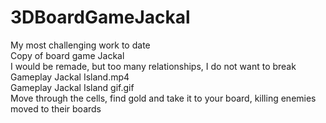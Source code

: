 # 3DBoardGameJackal
My most challenging work to date<br>
Copy of board game Jackal<br>
I would be remade, but too many relationships, I do not want to break<br>
Gameplay Jackal Island.mp4<br>
Gameplay Jackal Island gif.gif<br>
Move through the cells, find gold and take it to your board, killing enemies moved to their boards
